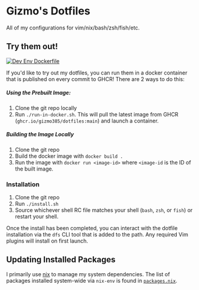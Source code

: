Gizmo's Dotfiles
=======

All of my configurations for vim/nix/bash/zsh/fish/etc.

## Try them out!

[![Dev Env Dockerfile](https://github.com/gizmo385/dotfiles/actions/workflows/docker-image.yml/badge.svg?branch=main)](https://github.com/gizmo385/dotfiles/actions/workflows/docker-image.yml)

If you'd like to try out my dotfiles, you can run them in a docker container that is published on every commit to GHCR! There are 2 ways to do this:

##### Using the Prebuilt Image:

1. Clone the git repo locally
2. Run `./run-in-docker.sh`. This will pull the latest image from GHCR (`ghcr.io/gizmo385/dotfiles:main`) and launch a container.

##### Building the Image Locally

1. Clone the git repo
2. Build the docker image with `docker build .`
3. Run the image with `docker run <image-id>` where `<image-id` is the ID of the built image.

### Installation

1. Clone the git repo
2. Run `./install.sh`
3. Source whichever shell RC file matches your shell (`bash`, `zsh`, or `fish`) or restart your shell.

Once the install has been completed, you can interact with the dotfile installation via the `dfs`
CLI tool that is added to the path. Any required Vim plugins will install on first launch.

## Updating Installed Packages

I primarily use [nix](https://github.com/NixOS/nix) to manage my system dependencies. The list of packages installed system-wide via `nix-env` is found in [`packages.nix`](https://github.com/gizmo385/dotfiles/blob/main/configs/nix/packages.nix).
